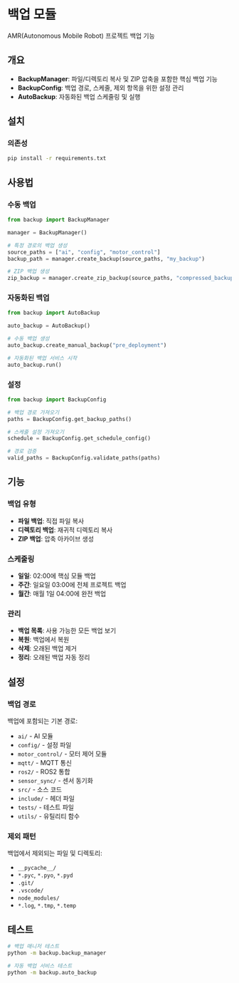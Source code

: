 # 백업 모듈

AMR(Autonomous Mobile Robot) 프로젝트 백업 기능

## 개요

- **BackupManager**: 파일/디렉토리 복사 및 ZIP 압축을 포함한 핵심 백업 기능
- **BackupConfig**: 백업 경로, 스케줄, 제외 항목을 위한 설정 관리
- **AutoBackup**: 자동화된 백업 스케줄링 및 실행

## 설치

### 의존성

```bash
pip install -r requirements.txt
```

## 사용법

### 수동 백업

```python
from backup import BackupManager

manager = BackupManager()

# 특정 경로의 백업 생성
source_paths = ["ai", "config", "motor_control"]
backup_path = manager.create_backup(source_paths, "my_backup")

# ZIP 백업 생성
zip_backup = manager.create_zip_backup(source_paths, "compressed_backup.zip")
```

### 자동화된 백업

```python
from backup import AutoBackup

auto_backup = AutoBackup()

# 수동 백업 생성
auto_backup.create_manual_backup("pre_deployment")

# 자동화된 백업 서비스 시작
auto_backup.run()
```

### 설정

```python
from backup import BackupConfig

# 백업 경로 가져오기
paths = BackupConfig.get_backup_paths()

# 스케줄 설정 가져오기
schedule = BackupConfig.get_schedule_config()

# 경로 검증
valid_paths = BackupConfig.validate_paths(paths)
```

## 기능

### 백업 유형

- **파일 백업**: 직접 파일 복사
- **디렉토리 백업**: 재귀적 디렉토리 복사
- **ZIP 백업**: 압축 아카이브 생성

### 스케줄링

- **일일**: 02:00에 핵심 모듈 백업
- **주간**: 일요일 03:00에 전체 프로젝트 백업
- **월간**: 매월 1일 04:00에 완전 백업

### 관리

- **백업 목록**: 사용 가능한 모든 백업 보기
- **복원**: 백업에서 복원
- **삭제**: 오래된 백업 제거
- **정리**: 오래된 백업 자동 정리

## 설정

### 백업 경로

백업에 포함되는 기본 경로:

- `ai/` - AI 모듈
- `config/` - 설정 파일
- `motor_control/` - 모터 제어 모듈
- `mqtt/` - MQTT 통신
- `ros2/` - ROS2 통합
- `sensor_sync/` - 센서 동기화
- `src/` - 소스 코드
- `include/` - 헤더 파일
- `tests/` - 테스트 파일
- `utils/` - 유틸리티 함수

### 제외 패턴

백업에서 제외되는 파일 및 디렉토리:

- `__pycache__/`
- `*.pyc`, `*.pyo`, `*.pyd`
- `.git/`
- `.vscode/`
- `node_modules/`
- `*.log`, `*.tmp`, `*.temp`

## 테스트

```bash
# 백업 매니저 테스트
python -m backup.backup_manager

# 자동 백업 서비스 테스트
python -m backup.auto_backup
```
